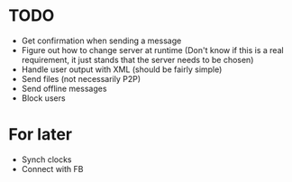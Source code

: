 # TODO
- Get confirmation when sending a message
- Figure out how to change server at runtime (Don't know if this is a real requirement, it just stands that the server needs to be chosen)
- Handle user output with XML (should be fairly simple)
- Send files (not necessarily P2P)
- Send offline messages
- Block users

# For later
- Synch clocks
- Connect with FB
